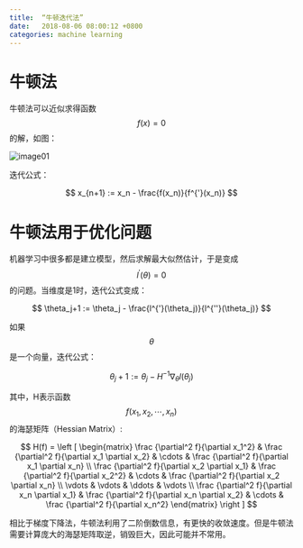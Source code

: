 ```yaml
---
title:  “牛顿迭代法”
date:   2018-08-06 08:00:12 +0800
categories: machine learning
---
```


# **牛顿法**

牛顿法可以近似求得函数$$ f(x) = 0 $$的解，如图：

![image01]({{site.baseurl}}/image/20180806/newton.jpg)

迭代公式：

$$
x_{n+1} := x_n - \frac{f(x_n)}{f^{'}(x_n)}
$$


# **牛顿法用于优化问题**

机器学习中很多都是建立模型，然后求解最大似然估计，于是变成$$ l^{'}(\theta)  =0 $$的问题。当维度是1时，迭代公式变成：

$$
\theta_j+1 := \theta_j - \frac{l^{'}(\theta_j)}{l^{''}(\theta_j)}
$$

如果$$ \theta $$是一个向量，迭代公式：

$$
\theta_j+1 := \theta_j - H^{-1} \nabla_\theta l(\theta_j)
$$

其中，H表示函数$$ f(x_1,x_2,\cdots,x_n) $$的海瑟矩阵（Hessian Matrix）:

$$
H(f) = \left [
        \begin{matrix}
            \frac {\partial^2 f}{\partial x_1^2} & \frac {\partial^2 f}{\partial x_1 \partial x_2} & \cdots & \frac {\partial^2 f}{\partial x_1 \partial x_n} \\
            \frac {\partial^2 f}{\partial x_2 \partial x_1} & \frac {\partial^2 f}{\partial x_2^2} & \cdots & \frac {\partial^2 f}{\partial x_2 \partial x_n} \\
            \vdots & \vdots & \ddots & \vdots \\
            \frac {\partial^2 f}{\partial x_n \partial x_1} & \frac {\partial^2 f}{\partial x_n \partial x_2} & \cdots & \frac {\partial^2 f}{\partial x_n^2}
        \end{matrix}
    \right ]
$$

相比于梯度下降法，牛顿法利用了二阶倒数信息，有更快的收敛速度。但是牛顿法需要计算庞大的海瑟矩阵取逆，销毁巨大，因此可能并不常用。